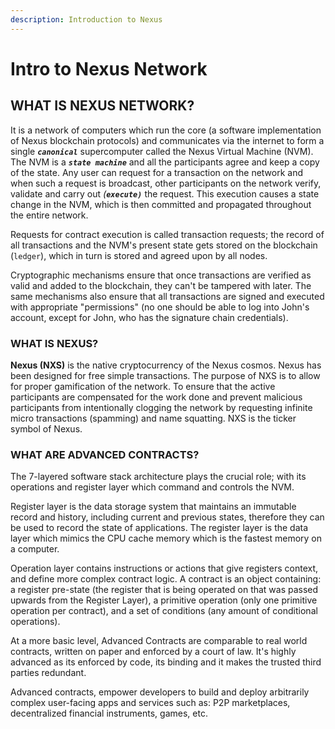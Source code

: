 ```yaml
---
description: Introduction to Nexus
---
```


# Intro to Nexus Network

## WHAT IS NEXUS NETWORK?

It is a network of computers which run the core (a software implementation of Nexus blockchain protocols) and communicates via the internet to form a single _**`canonical`**_ supercomputer called the Nexus Virtual Machine (NVM). The NVM is a _**`state machine`**_ and all the participants agree and keep a copy of the state. Any user can request for a transaction on the network and when such a  request is broadcast, other participants on the network verify, validate and carry out _(**`execute)`**_ the request. This execution causes a state change in the NVM, which is then committed and propagated throughout the entire network.

Requests for contract execution is called transaction requests; the record of all transactions and the NVM's present state gets stored on the blockchain (`ledger`), which in turn is stored and agreed upon by all nodes.

Cryptographic mechanisms ensure that once transactions are verified as valid and added to the blockchain, they can't be tampered with later. The same mechanisms also ensure that all transactions are signed and executed with appropriate "permissions" (no one should be able to log into John's account, except for John, who has the signature chain credentials).

### WHAT IS NEXUS? <a href="#what-is-ether" id="what-is-ether"></a>

**Nexus (NXS)** is the native cryptocurrency of the Nexus cosmos. Nexus has been designed for free simple transactions. The purpose of NXS is to allow for proper gamification of the network. To ensure that the active participants are compensated for the work done and prevent malicious participants from intentionally clogging the network by requesting infinite micro transactions (spamming) and name squatting. NXS is the ticker symbol of Nexus.

### WHAT ARE ADVANCED  CONTRACTS? <a href="#what-are-smart-contracts" id="what-are-smart-contracts"></a>

The 7-layered software stack architecture plays the crucial role; with its operations and register layer which command and controls the NVM.&#x20;

Register layer is the data storage system that maintains an immutable record and history, including current and previous states, therefore they can be used to record the state of applications. The register layer is the data layer which mimics the CPU cache memory which is the fastest memory on a computer.&#x20;

Operation layer contains instructions or actions that give registers context, and define more complex contract logic. A contract is an object containing: a register pre-state (the register that is being operated on that was passed upwards from the Register Layer), a primitive operation (only one primitive operation per contract), and a set of conditions (any amount of conditional operations).

At a more basic level, Advanced Contracts are comparable to real world contracts, written on paper and enforced by a court of law. It's highly advanced as its enforced by code, its binding and it makes the trusted third parties redundant.

Advanced contracts, empower developers to build and deploy arbitrarily complex user-facing apps and services such as: P2P marketplaces, decentralized financial instruments, games, etc.

